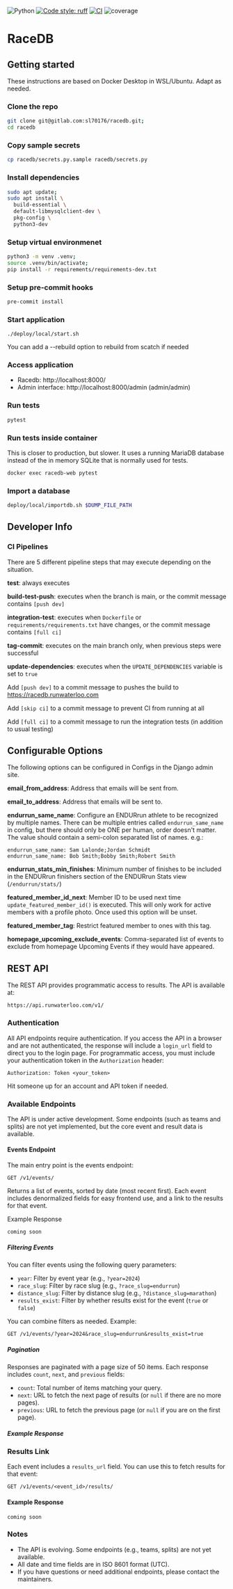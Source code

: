 ![Python](https://img.shields.io/badge/python-3.13+-blue?logo=python&logoColor=white)
[![Code style: ruff](https://img.shields.io/badge/code%20style-ruff-blueviolet)](https://docs.astral.sh/ruff/)
[![CI](https://gitlab.com/sl70176/racedb/badges/main/pipeline.svg)](https://gitlab.com/sl70176/racedb/-/pipelines)
![coverage](https://gitlab.com/sl70176/racedb/badges/main/coverage.svg)
# RaceDB

## Getting started

These instructions are based on Docker Desktop in WSL/Ubuntu. Adapt as needed.

### Clone the repo
   ```bash
   git clone git@gitlab.com:sl70176/racedb.git;
   cd racedb
   ```

### Copy sample secrets
```bash
cp racedb/secrets.py.sample racedb/secrets.py
```

### Install dependencies
```bash
sudo apt update;
sudo apt install \
  build-essential \
  default-libmysqlclient-dev \
  pkg-config \
  python3-dev
```

###  Setup virtual environmenet
```bash
python3 -m venv .venv;
source .venv/bin/activate;
pip install -r requirements/requirements-dev.txt
```

### Setup pre-commit hooks
```bash
pre-commit install
```

### Start application
```
./deploy/local/start.sh
```
You can add a --rebuild option to rebuild from scatch if needed

### Access application

- Racedb: http://localhost:8000/
- Admin interface: http://localhost:8000/admin (admin/admin)


### Run tests
```bash
pytest
```

### Run tests inside container
This is closer to production, but slower. It uses a running MariaDB database instead of the
in memory SQLite that is normally used for tests.
```bash
docker exec racedb-web pytest
```
### Import a database
```bash
deploy/local/importdb.sh $DUMP_FILE_PATH
```

## Developer Info

### CI Pipelines

There are 5 different pipeline steps that may execute depending on the situation.

**test**: always executes

**build-test-push**: executes when the branch is main, or the commit message contains `[push dev]`

**integration-test**: executes when `Dockerfile` or `requirements/requirements.txt` have changes, or the commit message contains `[full ci]`

**tag-commit**: executes on the main branch only, when previous steps were successful

**update-dependencies**: executes when the `UPDATE_DEPENDENCIES` variable is set to `true`

Add `[push dev]` to a commit message to pushes the build to https://racedb.runwaterloo.com

Add `[skip ci]` to a commit message to prevent CI from running at all

Add `[full ci]` to a commit message to run the integration tests (in addition to usual testing)

## Configurable Options
The following options can be configured in Configs in the Django admin site.

**email_from_address**: Address that emails will be sent from.

**email_to_address**: Address that emails will be sent to.

**endurrun_same_name**: Configure an ENDURrun athlete to be recognized by multiple names. There can be multiple entries called `endurrun_same_name` in config, but there should only be ONE per human, order doesn't matter. The value should contain a semi-colon separated list of names. e.g.:

```
endurrun_same_name: Sam Lalonde;Jordan Schmidt
endurrun_same_name: Bob Smith;Bobby Smith;Robert Smith
```

**endurrun_stats_min_finishes**: Minimum number of finishes to be included in the ENDURrun finishers section of the ENDURrun Stats view (`/endurrun/stats/`)

**featured_member_id_next**: Member ID to be used next time `update_featured_member_id()` is executed. This will only work for active members with a profile photo. Once used this option will be unset.

**featured_member_tag**: Restrict featured member to ones with this tag.

**homepage_upcoming_exclude_events**: Comma-separated list of events to exclude from homepage Upcoming Events if they would have appeared.

## REST API

The REST API provides programmatic access to results. The API is available at:

    https://api.runwaterloo.com/v1/

### Authentication

All API endpoints require authentication. If you access the API in a browser and are not authenticated, the response will include a `login_url` field to direct you to the login page. For programmatic access, you must include your authentication token in the `Authorization` header:

```
Authorization: Token <your_token>
```

Hit someone up for an account and API token if needed.

### Available Endpoints

The API is under active development. Some endpoints (such as teams and splits) are not yet implemented, but the core event and result data is available.

#### Events Endpoint

The main entry point is the events endpoint:

    GET /v1/events/

Returns a list of events, sorted by date (most recent first). Each event includes denormalized fields for easy frontend use, and a link to the results for that event.

Example Response
```
coming soon
```

##### Filtering Events

You can filter events using the following query parameters:

- `year`: Filter by event year (e.g., `?year=2024`)
- `race_slug`: Filter by race slug (e.g., `?race_slug=endurrun`)
- `distance_slug`: Filter by distance slug (e.g., `?distance_slug=marathon`)
- `results_exist`: Filter by whether results exist for the event (`true` or `false`)

You can combine filters as needed. Example:

```
GET /v1/events/?year=2024&race_slug=endurrun&results_exist=true
```

##### Pagination

Responses are paginated with a page size of 50 items. Each response includes `count`, `next`, and `previous` fields:

- `count`: Total number of items matching your query.
- `next`: URL to fetch the next page of results (or `null` if there are no more pages).
- `previous`: URL to fetch the previous page (or `null` if you are on the first page).

##### Example Response

### Results Link

Each event includes a `results_url` field. You can use this to fetch results for that event:

```
GET /v1/events/<event_id>/results/
```

#### Example Response

```
coming soon
```

### Notes

- The API is evolving. Some endpoints (e.g., teams, splits) are not yet available.
- All date and time fields are in ISO 8601 format (UTC).
- If you have questions or need additional endpoints, please contact the maintainers.
